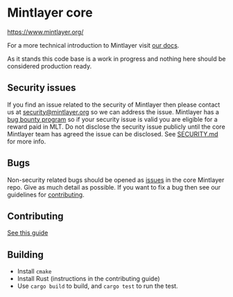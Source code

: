 # Mintlayer core

https://www.mintlayer.org/

For a more technical introduction to Mintlayer visit [our docs](https://docs.mintlayer.org/).

As it stands this code base is a work in progress and nothing here should be considered production ready.

## Security issues
If you find an issue related to the security of Mintlayer then please contact us at security@mintlayer.org so we can address the issue. Mintlayer has a [bug bounty program](https://www.mintlayer.org/bug-bounties) so if your security issue is valid you are eligible for a reward paid in MLT. Do not disclose the security issue publicly until the core Mintlayer team has agreed the issue can be disclosed. See [SECURITY.md](https://github.com/mintlayer/mintlayer-core/blob/master/SECURITY.md) for more info.

## Bugs
Non-security related bugs should be opened as [issues](https://github.com/mintlayer/mintlayer-core/issues/new) in the core Mintlayer repo. Give as much detail as possible. If you want to fix a bug then see our guidelines for [contributing](https://github.com/mintlayer/mintlayer-core/blob/master/CONTRIBUTING.md).

## Contributing
[See this guide](https://github.com/mintlayer/mintlayer-core/blob/master/CONTRIBUTING.md)

## Building

* Install `cmake`
* Install Rust (instructions in the contributing guide)
* Use `cargo build` to build, and `cargo test` to run the test.
